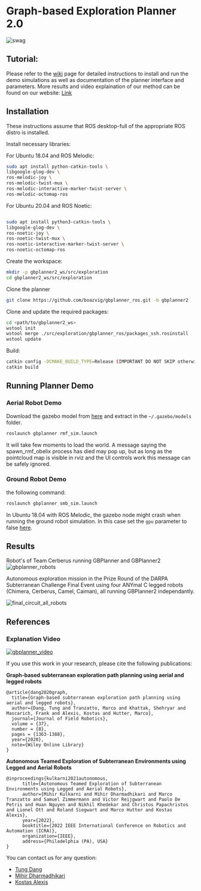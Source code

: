 # Graph-based Exploration Planner 2.0
![swag](img/cerberus_subt_winners.png)

## Tutorial:
Please refer to the [wiki](https://github.com/ntnu-arl/gbplanner_ros/wiki) page for detailed instructions to install and run the demo simulations as well as documentation of the planner interface and parameters.
More results and video explaination of our method can be found on our website: [Link](https://www.autonomousrobotslab.com/exploration-planning.html)

## Installation
These instructions assume that ROS desktop-full of the appropriate ROS distro is installed.

Install necessary libraries:

For Ubuntu 18.04 and ROS Melodic:
```bash
sudo apt install python-catkin-tools \
libgoogle-glog-dev \
ros-melodic-joy \
ros-melodic-twist-mux \
ros-melodic-interactive-marker-twist-server \
ros-melodic-octomap-ros
```
For Ubuntu 20.04 and ROS Noetic:
```bash

sudo apt install python3-catkin-tools \
libgoogle-glog-dev \
ros-noetic-joy \
ros-noetic-twist-mux \
ros-noetic-interactive-marker-twist-server \
ros-noetic-octomap-ros
```


Create the workspace:
```bash
mkdir -p gbplanner2_ws/src/exploration
cd gbplanner2_ws/src/exploration
```
Clone the planner
```bash
git clone https://github.com/boazvig/gbplanner_ros.git -b gbplanner2
```

Clone and update the required packages:
```bash
cd <path/to/gbplanner2_ws>
wstool init
wstool merge ./src/exploration/gbplanner_ros/packages_ssh.rosinstall
wstool update
```

Build:
```bash
catkin config -DCMAKE_BUILD_TYPE=Release (IMPORTANT DO NOT SKIP otherwise might error in linkage)
catkin build
```

## Running Planner Demo 
### Aerial Robot Demo
Download the gazebo model from [here](https://drive.google.com/file/d/1Mx_JKNyx2MEwn56LM5KyP8Z3FM-4I6OS/view?usp=sharing) and extract in the `~/.gazebo/models` folder.
```bash
roslaunch gbplanner rmf_sim.launch
```
It will take few moments to load the world. A message saying the spawn_rmf_obelix process has died may pop up, but as long as the pointcloud map is visible in rviz and the UI controls work this message can be safely ignored.

### Ground Robot Demo
the following command:
```bash
roslaunch gbplanner smb_sim.launch
```
In Ubuntu 18.04 with ROS Melodic, the gazebo node might crash when running the ground robot simulation. In this case set the `gpu` parameter to false [here](https://github.com/ntnu-arl/smb_simulator/blob/6ed9d738ffd045d666311a8ba266570f58dca438/smb_description/urdf/sensor_head.urdf.xacro#L20).

## Results

Robot's of Team Cerberus running GBPlanner and GBPlanner2  
![gbplanner_robots](img/gbplanner_robots.png)

Autonomous exploration mission in the Prize Round of the DARPA Subterranean Challenge Final Event using four ANYmal C legged robots (Chimera, Cerberus, Camel, Caiman), all running GBPlanner2 independantly.

![final_circuit_all_robots](img/cerberus_final_run_compiled_hd.png)

## References

### Explanation Video
[![gbplanner_video](img/gbp2_vid.png)](https://www.youtube.com/watch?v=bTqFp1aODqU&list=PLu70ME0whad9Z4epZQ9VBYagKpyMyhZZ1&index=4)

If you use this work in your research, please cite the following publications:

**Graph-based subterranean exploration path planning using aerial and legged robots**
```
@article{dang2020graph,
  title={Graph-based subterranean exploration path planning using aerial and legged robots},
  author={Dang, Tung and Tranzatto, Marco and Khattak, Shehryar and Mascarich, Frank and Alexis, Kostas and Hutter, Marco},
  journal={Journal of Field Robotics},
  volume = {37},
  number = {8},
  pages = {1363-1388},  
  year={2020},
  note={Wiley Online Library}
}
```
**Autonomous Teamed Exploration of Subterranean Environments using Legged and Aerial Robots**
```
@inproceedings{kulkarni2021autonomous,
      title={Autonomous Teamed Exploration of Subterranean Environments using Legged and Aerial Robots}, 
      author={Mihir Kulkarni and Mihir Dharmadhikari and Marco Tranzatto and Samuel Zimmermann and Victor Reijgwart and Paolo De Petris and Huan Nguyen and Nikhil Khedekar and Christos Papachristos and Lionel Ott and Roland Siegwart and Marco Hutter and Kostas Alexis},
      year={2022},
      booktitle={2022 IEEE International Conference on Robotics and Automation (ICRA)},
      organization={IEEE},
      address={Philadelphia (PA), USA}
}
```

You can contact us for any question:
* [Tung Dang](mailto:tung.dang@nevada.unr.edu)
* [Mihir Dharmadhikari](mailto:mdharmadhikari@nevada.unr.edu)
* [Kostas Alexis](mailto:konstantinos.alexis@ntnu.no)
